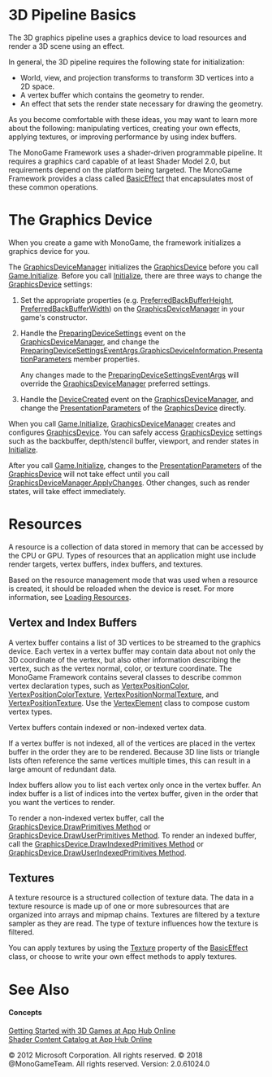 ﻿

# 3D Pipeline Basics

The 3D graphics pipeline uses a graphics device to load resources and render a 3D scene using an effect.

In general, the 3D pipeline requires the following state for initialization:

*   World, view, and projection transforms to transform 3D vertices into a 2D space.
*   A vertex buffer which contains the geometry to render.
*   An effect that sets the render state necessary for drawing the geometry.

As you become comfortable with these ideas, you may want to learn more about the following: manipulating vertices, creating your own effects, applying textures, or improving performance by using index buffers.

The MonoGame Framework uses a shader-driven programmable pipeline. It requires a graphics card capable of at least Shader Model 2.0, but requirements depend on the platform being targeted. The MonoGame Framework provides a class called [BasicEffect](T_Microsoft_Xna_Framework_Graphics_BasicEffect.md) that encapsulates most of these common operations.

# The Graphics Device

When you create a game with MonoGame, the framework initializes a graphics device for you.

The [GraphicsDeviceManager](T_Microsoft_Xna_Framework_GraphicsDeviceManager.md) initializes the [GraphicsDevice](T_Microsoft_Xna_Framework_Graphics_GraphicsDevice.md) before you call [Game.Initialize](M_Microsoft_Xna_Framework_Game_Initialize.md). Before you call [Initialize](M_Microsoft_Xna_Framework_Game_Initialize.md), there are three ways to change the [GraphicsDevice](T_Microsoft_Xna_Framework_Graphics_GraphicsDevice.md) settings:

1.  Set the appropriate properties (e.g. [PreferredBackBufferHeight](P_Microsoft_Xna_Framework_GraphicsDeviceManager_PreferredBackBufferHeight.md), [PreferredBackBufferWidth](P_Microsoft_Xna_Framework_GraphicsDeviceManager_PreferredBackBufferWidth.md)) on the [GraphicsDeviceManager](T_Microsoft_Xna_Framework_GraphicsDeviceManager.md) in your game's constructor.
    
2.  Handle the [PreparingDeviceSettings](E_Microsoft_Xna_Framework_GraphicsDeviceManager_PreparingDeviceSettings.md) event on the [GraphicsDeviceManager](T_Microsoft_Xna_Framework_GraphicsDeviceManager.md), and change the [PreparingDeviceSettingsEventArgs.GraphicsDeviceInformation.PresentationParameters](T_Microsoft_Xna_Framework_Graphics_PresentationParameters.md) member properties.
    
    Any changes made to the [PreparingDeviceSettingsEventArgs](T_Microsoft_Xna_Framework_PreparingDeviceSettingsEventArgs.md) will override the [GraphicsDeviceManager](T_Microsoft_Xna_Framework_GraphicsDeviceManager.md) preferred settings.
    
3.  Handle the [DeviceCreated](E_Microsoft_Xna_Framework_GraphicsDeviceManager_DeviceCreated.md) event on the [GraphicsDeviceManager](T_Microsoft_Xna_Framework_GraphicsDeviceManager.md), and change the [PresentationParameters](P_Microsoft_Xna_Framework_Graphics_GraphicsDevice_PresentationParameters.md) of the [GraphicsDevice](T_Microsoft_Xna_Framework_Graphics_GraphicsDevice.md) directly.
    

When you call [Game.Initialize](M_Microsoft_Xna_Framework_Game_Initialize.md), [GraphicsDeviceManager](T_Microsoft_Xna_Framework_GraphicsDeviceManager.md) creates and configures [GraphicsDevice](T_Microsoft_Xna_Framework_Graphics_GraphicsDevice.md). You can safely access [GraphicsDevice](T_Microsoft_Xna_Framework_Graphics_GraphicsDevice.md) settings such as the backbuffer, depth/stencil buffer, viewport, and render states in [Initialize](M_Microsoft_Xna_Framework_Game_Initialize.md).

After you call [Game.Initialize](M_Microsoft_Xna_Framework_Game_Initialize.md), changes to the [PresentationParameters](P_Microsoft_Xna_Framework_Graphics_GraphicsDevice_PresentationParameters.md) of the [GraphicsDevice](T_Microsoft_Xna_Framework_Graphics_GraphicsDevice.md) will not take effect until you call [GraphicsDeviceManager.ApplyChanges](M_Microsoft_Xna_Framework_GraphicsDeviceManager_ApplyChanges.md). Other changes, such as render states, will take effect immediately.

# Resources

A resource is a collection of data stored in memory that can be accessed by the CPU or GPU. Types of resources that an application might use include render targets, vertex buffers, index buffers, and textures.

Based on the resource management mode that was used when a resource is created, it should be reloaded when the device is reset. For more information, see [Loading Resources](AppModel_HowTo_LoadResources.md).

## Vertex and Index Buffers

A vertex buffer contains a list of 3D vertices to be streamed to the graphics device. Each vertex in a vertex buffer may contain data about not only the 3D coordinate of the vertex, but also other information describing the vertex, such as the vertex normal, color, or texture coordinate. The MonoGame Framework contains several classes to describe common vertex declaration types, such as [VertexPositionColor](T_Microsoft_Xna_Framework_Graphics_VertexPositionColor.md), [VertexPositionColorTexture](T_Microsoft_Xna_Framework_Graphics_VertexPositionColorTexture.md), [VertexPositionNormalTexture](T_Microsoft_Xna_Framework_Graphics_VertexPositionNormalTexture.md), and [VertexPositionTexture](T_Microsoft_Xna_Framework_Graphics_VertexPositionTexture.md). Use the [VertexElement](T_Microsoft_Xna_Framework_Graphics_VertexElement.md) class to compose custom vertex types.

Vertex buffers contain indexed or non-indexed vertex data.

If a vertex buffer is not indexed, all of the vertices are placed in the vertex buffer in the order they are to be rendered. Because 3D line lists or triangle lists often reference the same vertices multiple times, this can result in a large amount of redundant data.

Index buffers allow you to list each vertex only once in the vertex buffer. An index buffer is a list of indices into the vertex buffer, given in the order that you want the vertices to render.

To render a non-indexed vertex buffer, call the [GraphicsDevice.DrawPrimitives Method](M_Microsoft_Xna_Framework_Graphics_GraphicsDevice_DrawPrimitives.md) or [GraphicsDevice.DrawUserPrimitives Method](O_M_Microsoft_Xna_Framework_Graphics_GraphicsDevice_DrawUserPrimitives.md). To render an indexed buffer, call the [GraphicsDevice.DrawIndexedPrimitives Method](M_Microsoft_Xna_Framework_Graphics_GraphicsDevice_DrawIndexedPrimitives.md) or [GraphicsDevice.DrawUserIndexedPrimitives Method](O_M_Microsoft_Xna_Framework_Graphics_GraphicsDevice_DrawUserIndexedPrimitives.md).

## Textures

A texture resource is a structured collection of texture data. The data in a texture resource is made up of one or more subresources that are organized into arrays and mipmap chains. Textures are filtered by a texture sampler as they are read. The type of texture influences how the texture is filtered.

You can apply textures by using the [Texture](P_Microsoft_Xna_Framework_Graphics_BasicEffect_Texture.md) property of the [BasicEffect](T_Microsoft_Xna_Framework_Graphics_BasicEffect.md) class, or choose to write your own effect methods to apply textures.

# See Also

#### Concepts

[Getting Started with 3D Games at App Hub Online](http://go.microsoft.com/fwlink/?LinkId=128882)  
[Shader Content Catalog at App Hub Online](http://go.microsoft.com/fwlink/?LinkId=128870)  

© 2012 Microsoft Corporation. All rights reserved. 
© 2018 @MonoGameTeam. All rights reserved. 
Version: 2.0.61024.0
